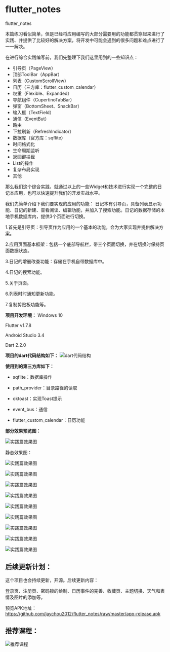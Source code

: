 # flutter_notes
 flutter_notes
 
 
本篇练习看似简单，但是已经将应用编写的大部分需要用的功能都贯穿起来进行了实践、并提供了比较好的解决方案，将开发中可能会遇到的很多问题和难点进行了一一解决。

在进行综合实践编写前，我们先整理下我们这里用到的一些知识点：
* 引导页（PageView）
* 顶部ToolBar（AppBar）
* 列表（CustomScrollView）
* 日历（三方库：flutter_custom_calendar）
* 权重（Flexible、Expanded）
* 导航组件（CupertinoTabBar）
* 弹窗（BottomSheet、SnackBar）
* 输入框（TextField）
* 通信（EventBut）
* 路由
* 下拉刷新（RefreshIndicator）
* 数据库（官方库：sqflite）
* 时间格式化
* 生命周期监听
* 返回键拦截
* List的操作
* 复杂布局实现
* 其他
  
那么我们这个综合实践，就通过以上的一些Widget和技术进行实现一个完整的日记本应用，也可以快速提升我们的开发实战水平。

我们先简单介绍下我们要实现的应用的功能：
日记本有引导页，具备列表显示功能、日记的新建、查看阅读、编辑功能，并加入了搜索功能。日记的数据存储的本地手机数据库内，提供3个页面进行切换。

1.首先是引导页：引导页作为应用的一个基本的功能，会为大家实现并提供解决方案。

2.应用页面基本框架：包括一个底部导航栏，带三个页面切换，并在切换时保持页面数据状态。

3.日记的增删改查功能：存储在手机自带数据库中。

4.日记的搜索功能。

5.关于页面。

6.列表时时通知更新功能。

7.复制剪贴板功能等。

**项目开发环境：**
Windows 10

Flutter v1.7.8

Android Studio 3.4

Dart 2.2.0


**项目的dart代码结构如下：**
![dart代码结构](https://raw.githubusercontent.com/jaychou2012/flutter_notes/master/screenshot/20190804213521.png)

**使用到的第三方库如下：**
* sqflite：数据库操作

* path_provider：目录路径的读取

* oktoast：实现Toast提示

* event_bus：通信

* flutter_custom_calendar：日历功能

**部分效果预览图：**

![实践篇效果图](https://github.com/jaychou2012/flutter_notes/raw/master/screenshot/gifhome_540x960_31s.gif)

静态效果图：

![实践篇效果图](https://github.com/jaychou2012/flutter_notes/raw/master/screenshot/Screenshot_20190804-210042.jpg)

![实践篇效果图](https://github.com/jaychou2012/flutter_notes/raw/master/screenshot/Screenshot_20190804-214452.jpg)

![实践篇效果图](https://github.com/jaychou2012/flutter_notes/raw/master/screenshot/Screenshot_20190804-210101.jpg)

![实践篇效果图](https://github.com/jaychou2012/flutter_notes/raw/master/screenshot/Screenshot_20190804-210108.jpg)

![实践篇效果图](https://github.com/jaychou2012/flutter_notes/raw/master/screenshot/Screenshot_20190804-214556.jpg)

![实践篇效果图](https://github.com/jaychou2012/flutter_notes/raw/master/screenshot/Screenshot_20190804-210138.jpg)

![实践篇效果图](https://github.com/jaychou2012/flutter_notes/raw/master/screenshot/Screenshot_20190804-213326.jpg)

![实践篇效果图](https://github.com/jaychou2012/flutter_notes/raw/master/screenshot/Screenshot_20190804-214522.jpg)

![实践篇效果图](https://github.com/jaychou2012/flutter_notes/raw/master/screenshot/Screenshot_20190804-214548.jpg)

## 后续更新计划：
这个项目也会持续更新，开源。后续更新内容：

登录页、注册页、密码锁的绘制、日历事件的完善、收藏页、主题切换、天气和表情及图片的添加等。

预览APK地址：https://github.com/jaychou2012/flutter_notes/raw/master/app-release.apk

## 推荐课程：

![推荐课程](https://raw.githubusercontent.com/jaychou2012/flutter_notes/master/screenshot/20190804222342.jpg)



